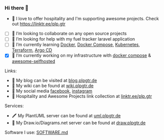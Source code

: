 ### Hi there 👋

- 🌳 I love to offer hospitality and I'm supporting awesome projects. Check out https://linktr.ee/plp.gtr

- [ ] 👯 I’m looking to collaborate on any open source projects
- [ ] 🤔 I’m looking for help with my fuel tracker laravel application
- [ ] 🌱 I’m currently learning [Docker](https://docker.com), [Docker Compose](https://docs.docker.com/compose/), [Kubernetes](https://kubernetes.io/), [Terraform](https://www.terraform.io), [Argo CD](https://argoproj.github.io/cd/)
- [x] 🔭 I’m currently working on my infrastructure with [docker compose](https://docs.docker.com/compose/) & [awesome-selfhosted](https://github.com/awesome-selfhosted/awesome-selfhosted) 

Links:

- 📓 My blog can be visited at [blog.plpgtr.de](https://blog.plpgtr.de)
- 📒 My wiki can be found at [wiki.plpgtr.de](https://wiki.plpgtr.de)
- 👥 My social media [facebook](https://www.facebook.com/plp.gtr/), [instagram](https://www.instagram.com/plp.gtr/)
- 🔗 Hospitality and Awesome Projects link collection at [linktr.ee/plp.gtr](https://linktr.ee/plp.gtr)

Services:

- 🖍️ My PlantUML server can be found at [uml.plpgtr.de](https://uml.plpgtr.de)
- 🎨 My Draw.io/Diagrams.net server can be found at [draw.plpgtr.de](https://draw.plpgtr.de)

Software I use: [SOFTWARE.md](SOFTWARE.md)

<!--
**PLP-GTR/plp-GTR** is a ✨ _special_ ✨ repository because its `README.md` (this file) appears on your GitHub profile.

Here are some ideas to get you started:

- 🔭 I’m currently working on ...
- 🌱 I’m currently learning ...
- 👯 I’m looking to collaborate on ...
- 🤔 I’m looking for help with ...
- 💬 Ask me about ...
- 📫 How to reach me: ...
- 😄 Pronouns: ...
- ⚡ Fun fact: ...
-->
